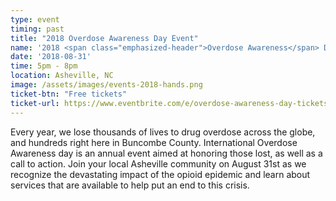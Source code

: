 ```yaml
---
type: event
timing: past
title: "2018 Overdose Awareness Day Event"
name: '2018 <span class="emphasized-header">Overdose Awareness</span> Day Event'
date: '2018-08-31'
time: 5pm - 8pm
location: Asheville, NC
image: /assets/images/events-2018-hands.png
ticket-btn: "Free tickets"
ticket-url: https://www.eventbrite.com/e/overdose-awareness-day-tickets-48448934066?aff=efbeventtix
---
```


Every year, we lose thousands of lives to drug overdose across the globe, and hundreds right here in Buncombe County. International Overdose Awareness day is an annual event aimed at honoring those lost, as well as a call to action. Join your local Asheville community on August 31st as we recognize the devastating impact of the opioid epidemic and learn about services that are available to help put an end to this crisis. 
